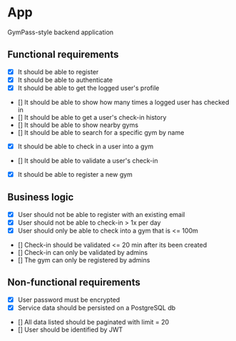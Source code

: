 # App

GymPass-style backend application

## Functional requirements

- [x] It should be able to register
- [x] It should be able to authenticate
- [x] It should be able to get the logged user's profile
- [] It should be able to show how many times a logged user has checked in
- [] It should be able to get a user's check-in history
- [] It should be able to show nearby gyms
- [] It should be able to search for a specific gym by name
- [x] It should be able to check in a user into a gym
- [] It should be able to validate a user's check-in
- [x] It should be able to register a new gym

## Business logic

- [x] User should not be able to register with an existing email
- [x] User should not be able to check-in > 1x per day
- [x] User should only be able to check into a gym that is <= 100m
- [] Check-in should be validated <= 20 min after its been created
- [] Check-in can only be validated by admins
- [] The gym can only be registered by admins

## Non-functional requirements

- [x] User password must be encrypted
- [x] Service data should be persisted on a PostgreSQL db
- [] All data listed should be paginated with limit = 20
- [] User should be identified by JWT
